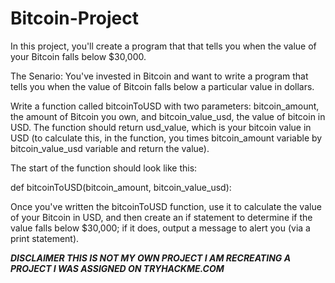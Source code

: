 # Bitcoin-Project
In this project, you'll create a program that that tells you when the value of your Bitcoin falls below $30,000.

The Senario:
You've invested in Bitcoin and want to write a program that tells you when the value of Bitcoin falls below a particular value in dollars.

Write a function called bitcoinToUSD with two parameters: bitcoin_amount, the amount of Bitcoin you own, and bitcoin_value_usd, the value of bitcoin in USD. The function should return usd_value, which is your bitcoin value in USD (to calculate this, in the function, you times bitcoin_amount variable by bitcoin_value_usd variable and return the value). 

The start of the function should look like this:

def bitcoinToUSD(bitcoin_amount, bitcoin_value_usd):

Once you've written the bitcoinToUSD function, use it to calculate the value of your Bitcoin in USD, and then create an if statement to determine if the value falls below $30,000; if it does, output a message to alert you (via a print statement).


***DISCLAIMER THIS IS NOT MY OWN PROJECT I AM RECREATING A PROJECT I WAS ASSIGNED ON TRYHACKME.COM***
